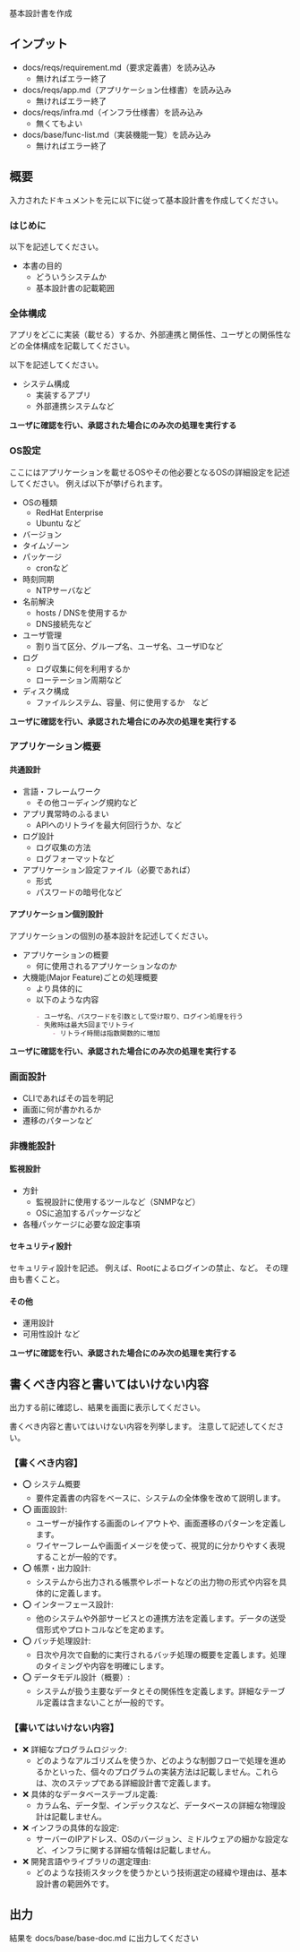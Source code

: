 基本設計書を作成

## インプット
- docs/reqs/requirement.md（要求定義書）を読み込み
    - 無ければエラー終了
- docs/reqs/app.md（アプリケーション仕様書）を読み込み
    - 無ければエラー終了
- docs/reqs/infra.md（インフラ仕様書）を読み込み
    - 無くてもよい
- docs/base/func-list.md（実装機能一覧）を読み込み
    - 無ければエラー終了

## 概要
入力されたドキュメントを元に以下に従って基本設計書を作成してください。

### はじめに
以下を記述してください。

- 本書の目的
    - どういうシステムか
    - 基本設計書の記載範囲

### 全体構成
アプリをどこに実装（載せる）するか、外部連携と関係性、ユーザとの関係性などの全体構成を記載してください。

以下を記述してください。
- システム構成
    - 実装するアプリ
    - 外部連携システムなど

**ユーザに確認を行い、承認された場合にのみ次の処理を実行する**

### OS設定
ここにはアプリケーションを載せるOSやその他必要となるOSの詳細設定を記述してください。
例えば以下が挙げられます。

- OSの種類
    - RedHat Enterprise
    - Ubuntu など
- バージョン
- タイムゾーン
- パッケージ
    - cronなど
- 時刻同期
    - NTPサーバなど
- 名前解決
    - hosts / DNSを使用するか
    - DNS接続先など
- ユーザ管理
    - 割り当て区分、グループ名、ユーザ名、ユーザIDなど
- ログ
    - ログ収集に何を利用するか
    - ローテーション周期など
- ディスク構成
    - ファイルシステム、容量、何に使用するか　など

**ユーザに確認を行い、承認された場合にのみ次の処理を実行する**

### アプリケーション概要
#### 共通設計
- 言語・フレームワーク
    - その他コーディング規約など
- アプリ異常時のふるまい
    - APIへのリトライを最大何回行うか、など
- ログ設計
    - ログ収集の方法
    - ログフォーマットなど
- アプリケーション設定ファイル（必要であれば）
    - 形式
    - パスワードの暗号化など

#### アプリケーション個別設計
アプリケーションの個別の基本設計を記述してください。
- アプリケーションの概要
    - 何に使用されるアプリケーションなのか
- 大機能(Major Feature)ごとの処理概要
    - より具体的に
    - 以下のような内容
        ```markdown
        - ユーザ名、パスワードを引数として受け取り、ログイン処理を行う
        - 失敗時は最大5回までリトライ
            - リトライ時間は指数関数的に増加
        ```
        
**ユーザに確認を行い、承認された場合にのみ次の処理を実行する**

### 画面設計
- CLIであればその旨を明記
- 画面に何が書かれるか
- 遷移のパターンなど

### 非機能設計
#### 監視設計
- 方針
    - 監視設計に使用するツールなど（SNMPなど）
    - OSに追加するパッケージなど
- 各種パッケージに必要な設定事項

#### セキュリティ設計
セキュリティ設計を記述。
例えば、Rootによるログインの禁止、など。
その理由も書くこと。

#### その他
- 運用設計
- 可用性設計
など

**ユーザに確認を行い、承認された場合にのみ次の処理を実行する**

## 書くべき内容と書いてはいけない内容
出力する前に確認し、結果を画面に表示してください。

書くべき内容と書いてはいけない内容を列挙します。
注意して記述してください。

### 【書くべき内容】
- ⭕ システム概要
    - 要件定義書の内容をベースに、システムの全体像を改めて説明します。
- ⭕ 画面設計:
    - ユーザーが操作する画面のレイアウトや、画面遷移のパターンを定義します。
    - ワイヤーフレームや画面イメージを使って、視覚的に分かりやすく表現することが一般的です。
- ⭕ 帳票・出力設計:
    - システムから出力される帳票やレポートなどの出力物の形式や内容を具体的に定義します。
- ⭕ インターフェース設計:
    - 他のシステムや外部サービスとの連携方法を定義します。データの送受信形式やプロトコルなどを定めます。
- ⭕ バッチ処理設計:
    - 日次や月次で自動的に実行されるバッチ処理の概要を定義します。処理のタイミングや内容を明確にします。
- ⭕ データモデル設計（概要）:
    - システムが扱う主要なデータとその関係性を定義します。詳細なテーブル定義は含まないことが一般的です。

### 【書いてはいけない内容】
- ❌ 詳細なプログラムロジック: 
    - どのようなアルゴリズムを使うか、どのような制御フローで処理を進めるかといった、個々のプログラムの実装方法は記載しません。これらは、次のステップである詳細設計書で定義します。
- ❌ 具体的なデータベーステーブル定義:
    - カラム名、データ型、インデックスなど、データベースの詳細な物理設計は記載しません。
- ❌ インフラの具体的な設定:
    - サーバーのIPアドレス、OSのバージョン、ミドルウェアの細かな設定など、インフラに関する詳細な情報は記載しません。
- ❌ 開発言語やライブラリの選定理由:
    - どのような技術スタックを使うかという技術選定の経緯や理由は、基本設計書の範囲外です。


## 出力
結果を docs/base/base-doc.md に出力してください
